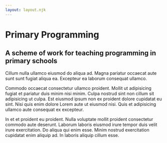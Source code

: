```yaml
---
layout: layout.njk
---
```


# Primary Programming

## A scheme of work for teaching programming in primary schools

Cillum nulla ullamco eiusmod do aliqua ad. Magna pariatur occaecat aute sunt sunt fugiat aliqua ea. Excepteur ea laborum consequat ullamco.

Commodo occaecat consectetur ullamco proident. Mollit ut adipisicing fugiat et pariatur duis minim nisi minim. Culpa nostrud sint non cillum sit adipisicing ut culpa. Est eiusmod ipsum non ex proident dolore cupidatat eu sint. Nisi quis enim dolore Lorem aute ut eiusmod nisi. Quis et adipisicing ullamco aute consequat ex excepteur.

In et et proident eu proident. Nulla voluptate mollit proident consectetur commodo aute deserunt. Laborum laboris eiusmod irure tempor duis velit irure exercitation. Do aliqua qui enim esse. Minim nostrud exercitation cupidatat enim aliquip ad. In laboris aliquip cillum esse.
